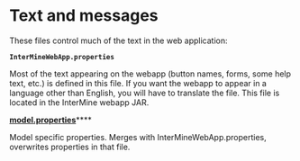 # Text and messages

These files control much of the text in the web application:

**`InterMineWebApp.properties`**

Most of the text appearing on the webapp \(button names, forms, some help text, etc.\) is defined in this file. If you want the webapp to appear in a language other than English, you will have to translate the file. This file is located in the InterMine webapp JAR.

[**model.properties**](https://github.com/intermine/flymine/blob/master/webapp/src/main/resources/model.properties)\*\*\*\*

Model specific properties. Merges with InterMineWebApp.properties, overwrites properties in that file.

